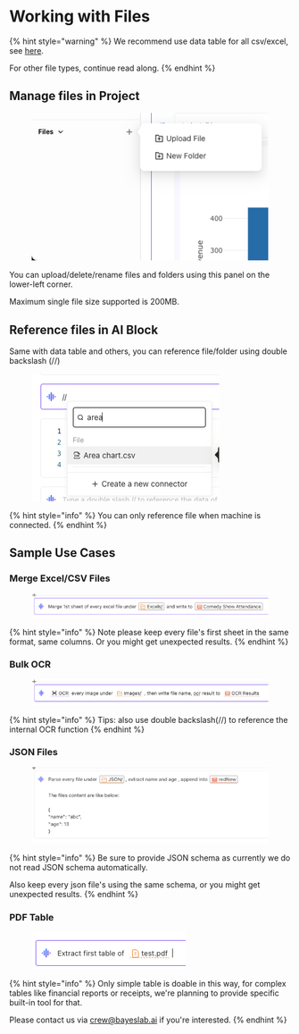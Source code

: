 # Working with Files



{% hint style="warning" %}
We recommend use data table for all csv/excel, see [here](data-table.md).



For other file types, continue read along.
{% endhint %}

## Manage files in Project

<figure><img src="../.gitbook/assets/image (49).png" alt=""><figcaption></figcaption></figure>

You can upload/delete/rename files and folders using this panel on the lower-left corner.

Maximum single file size supported is 200MB.

## Reference files in AI Block

Same with data table and others, you can reference file/folder using double backslash (//)

<figure><img src="../.gitbook/assets/image (50).png" alt=""><figcaption></figcaption></figure>

{% hint style="info" %}
You can only reference file when machine is connected.
{% endhint %}

## Sample Use Cases

### Merge Excel/CSV Files

<figure><img src="../.gitbook/assets/image (51).png" alt=""><figcaption></figcaption></figure>

{% hint style="info" %}
Note please keep every file's first sheet in the same format, same columns. Or you might get unexpected results.
{% endhint %}

### Bulk OCR

<figure><img src="../.gitbook/assets/image (52).png" alt=""><figcaption></figcaption></figure>

{% hint style="info" %}
Tips: also use double backslash(//) to reference the internal OCR function
{% endhint %}

### JSON Files

<figure><img src="../.gitbook/assets/image (53).png" alt=""><figcaption></figcaption></figure>

{% hint style="info" %}
Be sure to provide JSON schema as currently we do not read JSON schema automatically.



Also keep every json file's using the same schema, or you might get unexpected results.
{% endhint %}

### PDF Table

<figure><img src="../.gitbook/assets/image (54).png" alt=""><figcaption></figcaption></figure>

{% hint style="info" %}
Only simple table is doable in this way, for complex tables like financial reports or receipts, we're planning to provide specific built-in tool for that.&#x20;



Please contact us via crew@bayeslab.ai if you're interested.
{% endhint %}

